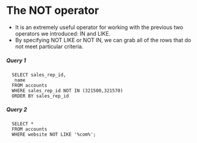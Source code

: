 # The NOT operator
- It is an extremely useful operator for working with the previous two operators we introduced: IN and LIKE.
- By specifying NOT LIKE or NOT IN, we can grab all of the rows that do not meet particular criteria.

##### Query 1

      SELECT sales_rep_id, 
       name
      FROM accounts
      WHERE sales_rep_id NOT IN (321500,321570)
      ORDER BY sales_rep_id

##### Query 2

      SELECT *
      FROM accounts
      WHERE website NOT LIKE '%com%';

